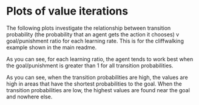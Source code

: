 # Plots of value iterations
The following plots investigate the relationship between transition probability (the probability that an agent gets the action it chooses) v goal/punishment ratio for each learning rate. This is for the cliffwalking example shown in the main readme.

As you can see, for each learning ratio, the agent tends to work best when the goal/punishment is greater than 1 for all transition probabilities.

As you can see, when the transition probabilities are high, the values are high in areas that have the shortest probabilities to the goal. When the transition probabilities are low, the highest values are found near the goal and nowhere else. 